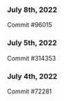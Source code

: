 ### July 8th, 2022

Commit #96015

### July 5th, 2022

Commit #314353


### July 4th, 2022

Commit #72281
